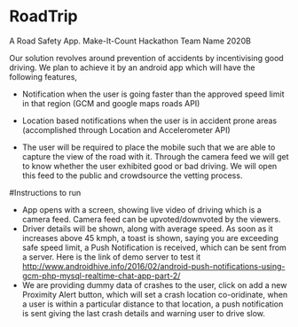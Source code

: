 # RoadTrip
A Road Safety App. Make-It-Count Hackathon
Team Name 2020B

Our solution revolves around prevention of accidents by incentivising good driving. We plan to achieve it by an android app which will have the following features,


 + Notification when the user is going faster than the approved speed limit in that region (GCM and google maps roads API)

 + Location based notifications when the user is in accident prone areas (accomplished through Location and Accelerometer API)

 + The user will be required to place the mobile such that we are able to capture the view of the road with it. Through the camera feed we will get to know whether the user exhibited good or bad driving. We will open this feed to the public and crowdsource the vetting process.

#Instructions to run
- App opens with a screen, showing live video of driving which is a camera feed. Camera feed can be upvoted/downvoted by the viewers. 
- Driver details will be shown, along with average speed. As soon as it increases above 45 kmph, a toast is shown, saying you are exceeding safe speed limit, a Push Notification is received, which can be sent from a server. Here is the link of demo server to test it http://www.androidhive.info/2016/02/android-push-notifications-using-gcm-php-mysql-realtime-chat-app-part-2/
- We are providing dummy data of crashes to the user, click on add a new Proximity Alert button, which will set a crash location co-oridinate, when a user is within a particular distance to that location, a push notification is sent giving the last crash details and warning user to drive slow.




